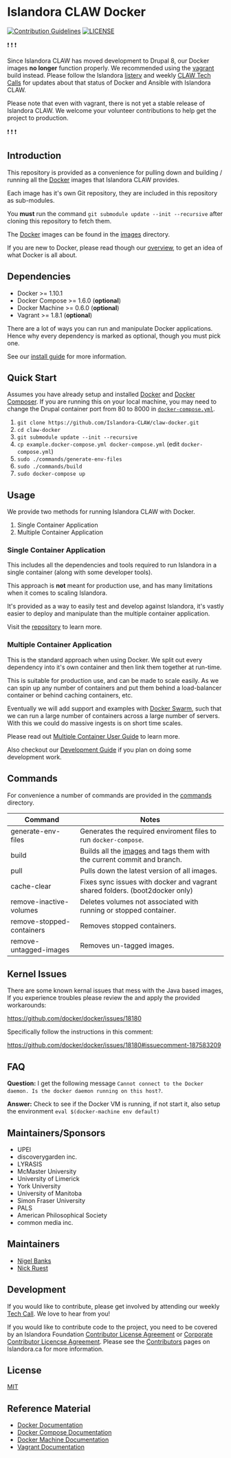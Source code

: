 # Islandora CLAW Docker
[![Contribution Guidelines](http://img.shields.io/badge/CONTRIBUTING-Guidelines-blue.svg)](./CONTRIBUTING.md)
[![LICENSE](https://img.shields.io/badge/license-MIT-blue.svg?style=flat-square)](./LICENSE)

:heavy_exclamation_mark: :heavy_exclamation_mark: :heavy_exclamation_mark: 

Since Islandora CLAW has moved development to Drupal 8, our Docker images **no longer** function properly. We recommended using the [vagrant](https://github.com/Islandora-CLAW/CLAW/tree/master/install) build instead. Please follow the Islandora [listerv](https://groups.google.com/forum/?hl=en&fromgroups=#!forum/islandora) and weekly [CLAW Tech Calls](https://github.com/Islandora-CLAW/CLAW/wiki#islandora-claw-tech-calls) for updates about that status of Docker and Ansible with Islandora CLAW. 

Please note that even with vagrant, there is not yet a stable release of Islandora CLAW. We welcome your volunteer contributions to help get the project to production. 

:heavy_exclamation_mark: :heavy_exclamation_mark: :heavy_exclamation_mark:

## Introduction

This repository is provided as a convenience for pulling down and building / running all the [Docker] images that Islandora CLAW provides. 

Each image has it's own Git repository, they are included in this repository as sub-modules.

You **must** run the command ```git submodule update --init --recursive``` after cloning this repository to fetch them.

The [Docker] images can be found in the [images](/images) directory.

If you are new to Docker, please read though our [overview](/docs/docker-overview.md), to get an idea of what Docker is all about.

## Dependencies

* Docker >= 1.10.1 
* Docker Compose >= 1.6.0 (__optional__)
* Docker Machine >= 0.6.0 (__optional__)
* Vagrant >= 1.8.1 (__optional__)

There are a lot of ways you can run and manipulate Docker applications. Hence why every dependency is marked as optional, though you must pick one.

See our [install guide](docs/install-guide.md) for more information.

## Quick Start 

Assumes you have already setup and installed [Docker](https://docs.docker.com/engine/installation/) and [Docker Composer](https://docs.docker.com/compose/install/). If you are running this on your local machine, you may need to change the Drupal container port from 80 to 8000 in [`docker-compose.yml`](https://github.com/Islandora-CLAW/claw-docker/blob/master/docker-compose.yml#L74).

1. `git clone https://github.com/Islandora-CLAW/claw-docker.git`
2. `cd claw-docker`
3. `git submodule update --init --recursive`
4. `cp example.docker-compose.yml docker-compose.yml` (edit `docker-compose.yml`)
5. `sudo ./commands/generate-env-files`
6. `sudo ./commands/build`
7. `sudo docker-compose up`

## Usage

We provide two methods for running Islandora CLAW with Docker.

1. Single Container Application
2. Multiple Container Application

### Single Container Application

This includes all the dependencies and tools required to run Islandora in a single container (along with some developer tools).

This approach is **not** meant for production use, and has many limitations when it comes to scaling Islandora.

It's provided as a way to easily test and develop against Islandora, it's vastly easier to deploy and manipulate than the multiple container application.

Visit the [repository](https://github.com/islandora/claw-docker-all-in-one) to learn more.

### Multiple Container Application

This is the standard approach when using Docker. We split out every dependency into it's own container and then link them together at run-time. 

This is suitable for production use, and can be made to scale easily. As we can spin up any number of containers and put them behind a load-balancer container or behind caching containers, etc. 

Eventually we will add support and examples with [Docker Swarm][docker-swarm], such that we can run a large number of containers across a large number of servers. With this we could do massive ingests is on short time scales.

Please read out [Multiple Container User Guide](/docs/docker-user-guide.md) to learn more.

Also checkout our [Development Guide](/docs/docker-development.md) if you plan on doing some development work.

## Commands

For convenience a number of commands are provided in the [commands](/commands) directory.

| Command                   | Notes                                                                              |
|---------------------------|------------------------------------------------------------------------------------|
| generate-env-files        | Generates the required enviroment files to run ```docker-compose```.               |
| build                     | Builds all the [images](/images) and tags them with the current commit and branch. |
| pull                      | Pulls down the latest version of all images.                                       |
| cache-clear               | Fixes sync issues with docker and vagrant shared folders. (boot2docker only)       |
| remove-inactive-volumes   | Deletes volumes not associated with running or stopped container.                  |
| remove-stopped-containers | Removes stopped containers.                                                        |
| remove-untagged-images    | Removes un-tagged images.                                                          |

## Kernel Issues

There are some known kernal issues that mess with the Java based images, If you experience troubles please review the and apply the provided workarounds:

https://github.com/docker/docker/issues/18180

Specifically follow the instructions in this comment:

https://github.com/docker/docker/issues/18180#issuecomment-187583209

## FAQ

**Question:** I get the following message ```Cannot connect to the Docker daemon. Is the docker daemon running on this host?```.

**Answer:** Check to see if the Docker VM is running, if not start it, also setup the environment ```eval $(docker-machine env default)```

## Maintainers/Sponsors

* UPEI
* discoverygarden inc.
* LYRASIS
* McMaster University
* University of Limerick
* York University
* University of Manitoba
* Simon Fraser University
* PALS
* American Philosophical Society
* common media inc.

## Maintainers

* [Nigel Banks](https://github.com/nigelgbanks)
* [Nick Ruest](https://github.com/ruebot)

## Development

If you would like to contribute, please get involved by attending our weekly [Tech Call](https://github.com/Islandora-CLAW/CLAW/wiki). We love to hear from you!

If you would like to contribute code to the project, you need to be covered by an Islandora Foundation [Contributor License Agreement](http://islandora.ca/sites/default/files/islandora_cla.pdf) or [Corporate Contributor Licencse Agreement](http://islandora.ca/sites/default/files/islandora_ccla.pdf). Please see the [Contributors](http://islandora.ca/resources/contributors) pages on Islandora.ca for more information.

## License

[MIT](https://opensource.org/licenses/MIT)

## Reference Material

* [Docker Documentation][docker-docs]
* [Docker Compose Documentation][docker-compose-docs]
* [Docker Machine Documentation][docker-machine-docs]
* [Vagrant Documentation][vagrant-docs]

[Contributor License Agreement]: http://islandora.ca/sites/default/files/islandora_cla.pdf
[Contributors]: http://islandora.ca/resources/contributors
[Corporate Contributor License Agreement]: http://islandora.ca/sites/default/files/islandora_ccla.pdf
[Islandora Fedora 4 Interest Group]: https://github.com/Islandora/Islandora-Fedora4-Interest-Group

[docker]: https://docker.com
[docker-docs]: https://docs.docker.com 
[docker-compose]: https://www.docker.com/products/docker-compose
[docker-compose-docs]: https://docs.docker.com/compose
[docker-machine]: https://www.docker.com/products/docker-machine
[docker-machine-docs]: https://docs.docker.com/machine/
[docker-swarm]: https://www.docker.com/products/docker-swarm
[docker-swarm-docs]: https://docs.docker.com/swarm/
[vagrant-docs]: https://www.vagrantup.com/docs/
